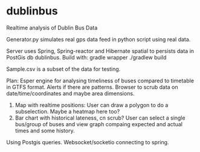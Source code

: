 # dublinbus
Realtime analysis of Dublin Bus Data

Generator.py simulates real gps data feed in python script using real data. 

Server uses Spring, Spring-reactor and Hibernate spatial to persists data in PostGis db dublinbus. 
Build with: 
gradle wrapper
./gradlew build

Sample.csv is a subset of the data for testing. 

Plan: 
Esper engine for analysing timeliness of buses compared to timetable in GTFS format. Alerts if there are patterns. 
Browser to scrub data on date/time/coordinates and maybe area dimensions. 
 1) Map with realtime positions: User can draw a polygon to do a subselection. Maybe a heatmap here too?
 2) Bar chart with historical lateness, cn scrub?
User can select a single bus/group of buses and view graph compaing expected and actual times and some history. 
 
Using Postgis queries. 
Websocket/socketio connecting to spring. 
